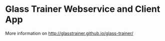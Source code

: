 Glass Trainer Webservice and Client App
=======================================

More information on http://glasstrainer.github.io/glass-trainer/
